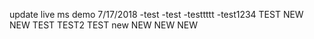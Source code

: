update live ms demo 7/17/2018
-test
-test
-testtttt
-test1234
TEST
NEW
NEW
TEST
TEST2
TEST
new
NEW
NEW
NEW

